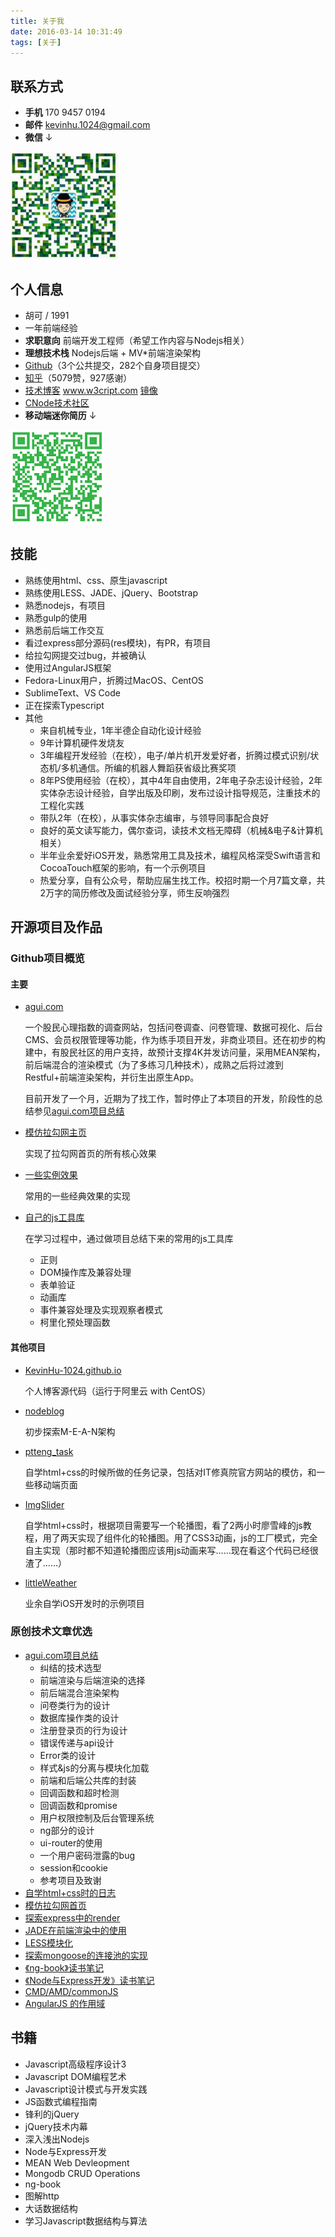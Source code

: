 ```yaml
---
title: 关于我
date: 2016-03-14 10:31:49
tags: [关于]
---
```



## 联系方式

- **手机** 170 9457 0194
- **邮件** <kevinhu.1024@gmail.com>
- **微信** ↓

![](weixin.png)

## 个人信息

- 胡可 / 1991
- 一年前端经验
- **求职意向** 前端开发工程师（希望工作内容与Nodejs相关）
- **理想技术栈** Nodejs后端 + MV*前端渲染架构
- [Github](https://github.com/KevinHu-1024)（3个公共提交，282个自身项目提交） 
- [知乎](https://www.zhihu.com/people/tian-hao-75-66)（5079赞，927感谢） 
- [技术博客](www.w3cript.com) www.w3cript.com [镜像](http://kevinhu-1024.github.io/)
- [CNode技术社区](http://cnodejs.org/user/darknighten)
- **移动端迷你简历** ↓

![](yidongduan.png)

## 技能

- 熟练使用html、css、原生javascript
- 熟练使用LESS、JADE、jQuery、Bootstrap
- 熟悉nodejs，有项目
- 熟悉gulp的使用
- 熟悉前后端工作交互
- 看过express部分源码(res模块)，有PR，有项目
- 给拉勾网提交过bug，并被确认
- 使用过AngularJS框架
- Fedora-Linux用户，折腾过MacOS、CentOS
- SublimeText、VS Code
- 正在探索Typescript
- 其他
    - 来自机械专业，1年半德企自动化设计经验
    - 9年计算机硬件发烧友
    - 3年编程开发经验（在校），电子/单片机开发爱好者，折腾过模式识别/状态机/多机通信。所编的机器人舞蹈获省级比赛奖项
    - 8年PS使用经验（在校），其中4年自由使用，2年电子杂志设计经验，2年实体杂志设计经验，自学出版及印刷，发布过设计指导规范，注重技术的工程化实践
    - 带队2年（在校），从事实体杂志编审，与领导同事配合良好
    - 良好的英文读写能力，偶尔查词，读技术文档无障碍（机械&电子&计算机相关）
    - 半年业余爱好iOS开发，熟悉常用工具及技术，编程风格深受Swift语言和CocoaTouch框架的影响，有一个示例项目
    - 热爱分享，自有公众号，帮助应届生找工作。校招时期一个月7篇文章，共2万字的简历修改及面试经验分享，师生反响强烈

## 开源项目及作品

### Github项目概览

#### 主要

- [agui.com](https://github.com/KevinHu-1024/agui.com)

    一个股民心理指数的调查网站，包括问卷调查、问卷管理、数据可视化、后台CMS、会员权限管理等功能，作为练手项目开发，非商业项目。还在初步的构建中，有股民社区的用户支持，故预计支撑4K并发访问量，采用MEAN架构，前后端混合的渲染模式（为了多练习几种技术），成熟之后将过渡到Restful+前端渲染架构，并衍生出原生App。
    
    目前开发了一个月，近期为了找工作，暂时停止了本项目的开发，阶段性的总结参见[agui.com项目总结](/tags/项目总结/)

- [模仿拉勾网主页](https://github.com/KevinHu-1024/other_test)

    实现了拉勾网首页的所有核心效果

- [一些实例效果]()

    常用的一些经典效果的实现

- [自己的js工具库]()

    在学习过程中，通过做项目总结下来的常用的js工具库
    
    - 正则
    - DOM操作库及兼容处理
    - 表单验证
    - 动画库
    - 事件兼容处理及实现观察者模式
    - 柯里化预处理函数

#### 其他项目

- [KevinHu-1024.github.io](https://github.com/KevinHu-1024/KevinHu-1024.github.io)

    个人博客源代码（运行于阿里云 with CentOS）
    
- [nodeblog](https://github.com/KevinHu-1024/N-blog)

    初步探索M-E-A-N架构
    
- [ptteng_task](https://github.com/KevinHu-1024/ptteng_task)

    自学html+css的时候所做的任务记录，包括对IT修真院官方网站的模仿，和一些移动端页面
    
- [ImgSlider](https://github.com/KevinHu-1024/ImgSlider)

    自学html+css时，根据项目需要写一个轮播图，看了2两小时廖雪峰的js教程，用了两天实现了组件化的轮播图。用了CSS3动画，js的工厂模式，完全自主实现（那时都不知道轮播图应该用js动画来写……现在看这个代码已经很渣了……）
    
- [littleWeather](https://github.com/KevinHu-1024/littleWeather)

    业余自学iOS开发时的示例项目

### 原创技术文章优选

- [agui.com项目总结](/tags/项目总结/)
    - 纠结的技术选型
    - 前端渲染与后端渲染的选择
    - 前后端混合渲染架构 
    - 问卷类行为的设计
    - 数据库操作类的设计
    - 注册登录页的行为设计
    - 错误传递与api设计
    - Error类的设计
    - 样式&js的分离与模块化加载
    - 前端和后端公共库的封装
    - 回调函数和超时检测
    - 回调函数和promise
    - 用户权限控制及后台管理系统
    - ng部分的设计
    - ui-router的使用
    - 一个用户密码泄露的bug
    - session和cookie
    - 参考项目及致谢
- [自学html+css时的日志](/2016/02/14/自学历程/)
- [模仿拉勾网首页](/2016/02/20/模仿拉勾网/)
- [探索express中的render](/2016/02/27/探索Express中的render/)
- [JADE在前端渲染中的使用](/2016/02/22/Jade在前端渲染中的使用/)
- [LESS模块化](/2016/02/21/LESS模块化/)
- [探索mongoose的连接池的实现](/2016/03/04/探索Mongoose连接池的实现/)
- [《ng-book》读书笔记](/tags/读书笔记/)
- [《Node与Express开发》读书笔记](/tags/读书笔记/)
- [CMD/AMD/commonJS](/2016/03/07/js的模块化/)
- [AngularJS 的作用域](/2016/03/17/深入AngularJS作用域/)

## 书籍

- Javascript高级程序设计3
- Javascript DOM编程艺术
- Javascript设计模式与开发实践
- JS函数式编程指南
- 锋利的jQuery
- jQuery技术内幕
- 深入浅出Nodejs
- Node与Express开发
- MEAN Web Devleopment
- Mongodb CRUD Operations
- ng-book
- 图解http
- 大话数据结构
- 学习Javascript数据结构与算法